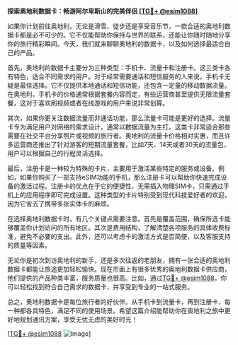 **探索奥地利数据卡：畅游阿尔卑斯山的完美伴侣 [[TG💪+ @esim1088](https://t.me/s/esim1088)]**

如果你计划前往奥地利，无论是滑雪、徒步还是享受音乐节，一款合适的奥地利数据卡都是必不可少的。它不仅能帮助你保持与世界的联系，还能让你随时随地分享你的旅行精彩瞬间。今天，我们就来聊聊奥地利的数据卡，以及如何选择最适合自己的产品。

首先，奥地利的数据卡主要分为三种类型：手机卡、流量卡和注册卡。这三类卡各有特色，适合不同需求的用户。对于经常需要通话和短信服务的人来说，手机卡无疑是最佳选择。它不仅提供本地通话和短信功能，还包含一定量的移动数据流量。在奥地利，手机卡的价格通常根据套餐内容而定，有些运营商甚至提供无限流量套餐，这对于喜欢刷视频或者在线游戏的用户来说非常划算。

其次，如果你更关注数据流量而非通话功能，那么流量卡可能是更好的选择。流量卡专为满足用户对网络的需求设计，通常以数据流量为主打。这类卡非常适合那些需要在社交平台分享照片或视频的旅行者。奥地利的流量卡价格相对实惠，而且许多运营商还推出了针对游客的短期流量套餐，比如7天、14天或者30天的流量包，用户可以根据自己的行程灵活选择。

最后，注册卡是一种较为特殊的卡片，主要用于激活某些特定的服务或设备。例如，如果你购买了一部支持eSIM功能的手机，那么注册卡可以帮助你快速完成设备的激活过程。注册卡的优点在于它的便捷性，无需插入物理SIM卡，只需通过手机上的应用程序即可完成设置。这种类型的卡片特别受到现代科技爱好者的欢迎，因为它省去了携带多张实体卡的麻烦。

在选择奥地利数据卡时，有几个关键点需要注意。首先是覆盖范围，确保所选卡能够覆盖你计划访问的所有地区。其次是费用结构，了解清楚各项服务的具体收费标准，避免不必要的支出。此外，还可以考虑卡的激活方式是否简便，以及客服支持的质量等因素。

无论你是初次到访奥地利的新手，还是多次往返的老朋友，拥有一张合适的奥地利数据卡都能让旅途更加轻松愉快。现在市面上有很多优秀的奥地利数据卡供应商，他们提供的产品种类丰富，服务质量也很高。比如，通过[TG💪+ @esim1088](https://t.me/s/esim1088)，你可以轻松找到符合自己需求的数据卡，并享受到专业的一站式服务。

总之，奥地利数据卡是每位旅行者的好伙伴。从手机卡到流量卡，再到注册卡，每一种都各具特色，满足不同的使用场景。希望这篇介绍能帮助你在奥地利之旅中更好地规划通讯方案，享受无忧无虑的美好时光！

[[TG💪+ @esim1088](https://t.me/s/esim1088) ![Image](https://i.postimg.cc/4NQfJmqS/Snipaste-2025-05-13-00-14-12.png)]